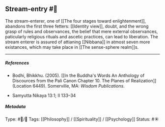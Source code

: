 ## Stream-entry #🧠 

The stream-enterer, one of [[The four stages toward enlightenment]], abandons the first three fetters: [[Identity view]], doubt, and the wrong grasp of rules and observances, the belief that mere external observances, paticularly religious rituals and ascetic practices, can lead to liberation. The stream enterer is assured of attianing [[Nibbana]] in atmost seven more existances, which may take place in [[The sense-sphere realm]]s.

___

##### References

- Bodhi, Bhikkhu. (2005). [[In the Buddha's Words An Anthology of Discources from the Pali Canon Chapter 10. The Planes of Realization]]  (Location 6449). Somerville, MA: _Wisdom Publications_.

- Samyutta Nikaya 13:1; II 133–34

##### Metadata

Type: #🔵/🔵 
Tags: [[Philosophy]] / [[Spirituality]] / [[Psychology]] 
Status: #☀️ 